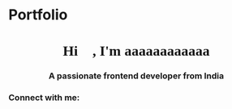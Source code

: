# Portfolio


<h1 style="font-family:quicksand" align="center">Hi 👋, I'm aaaaaaaaaaaa</h1>
<h3 align="center">A passionate frontend developer from India</h3>

<h3 align="left">Connect with me:</h3>
<p align="left">
</p>

